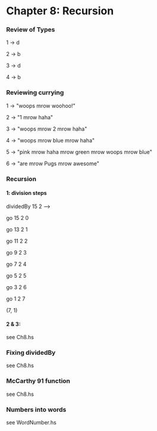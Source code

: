 # Chapter 8: Recursion

### Review of Types 
1 -> d 

2 -> b 

3 -> d

4 -> b

### Reviewing currying
1 -> "woops mrow woohoo!"

2 -> "1 mrow haha"

3 -> "woops mrow 2 mrow haha"

4 -> "woops mrow blue mrow haha"

5 -> "pink mrow haha mrow green mrow woops mrow blue"

6 -> "are mrow Pugs mrow awesome"

### Recursion
#### 1: division steps
dividedBy 15 2 -->

go 15 2 0 

go 13 2 1 

go 11 2 2

go 9 2 3

go 7 2 4

go 5 2 5

go 3 2 6 

go 1 2 7

(7, 1)

#### 2 & 3: 
see Ch8.hs

### Fixing dividedBy
see Ch8.hs

### McCarthy 91 function 
see Ch8.hs

### Numbers into words
see WordNumber.hs